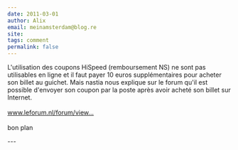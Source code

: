 ```yaml
---
date: 2011-03-01
author: Alix
email: meinamsterdam@blog.re
site: 
tags: comment
permalink: false
---
```


<p>L'utilisation des coupons HiSpeed (remboursement NS) ne sont pas utilisables en ligne et il faut payer 10 euros supplémentaires pour acheter son billet au guichet. Mais nastia nous explique sur le forum qu'il est possible d'envoyer son coupon par la poste après avoir acheté son billet sur Internet.<br />
<br />
<a href="http://www.leforum.nl/forum/viewtopic.php?f=13&amp;t=26004&amp;p=386539" title="http://www.leforum.nl/forum/viewtopic.php?f=13&amp;t=26004&amp;p=386539" rel="nofollow">www.leforum.nl/forum/view...</a><br />
<br />
bon plan</p>
---